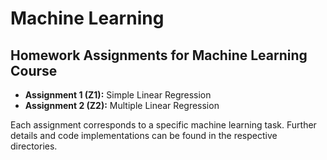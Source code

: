 # Machine Learning

## Homework Assignments for Machine Learning Course

- **Assignment 1 (Z1):** Simple Linear Regression
- **Assignment 2 (Z2):** Multiple Linear Regression

Each assignment corresponds to a specific machine learning task. Further details and code implementations can be found in the respective directories.
